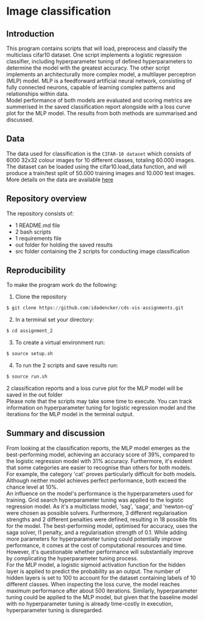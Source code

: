 # Image classification


## Introduction
This program contains scripts that will load, preprocess and classify the multiclass cifar10 dataset. One script implements a logistic regression classifier, including hyperparameter tuning of defined hyperparameters to determine the model with the greatest accuracy. The other script implements an architecturally more complex model, a multilayer perceptron (MLP) model. MLP is a feedforward artificial neural network, consisting of fully connected neurons, capable of learning complex patterns and relationships within data. <br>
Model performance of both models are evaluated and scoring metrics are summerised in the saved classification report alongside with a loss curve plot for the MLP model.
The results from both methods are summarised and discussed. 


## Data 
The data used for classification is the ```CIFAR-10 dataset``` which consists of 6000 32x32 colour images for 10 different classes, totaling 60.000 images. The dataset can be loaded using the cifar10.load_data function, and will produce a train/test split of 50.000 training images and 10.000 test images. More details on the data are available [here](https://www.cs.toronto.edu/~kriz/cifar.html)


## Repository overview 
The repository consists of:
- 1 README.md file
- 2 bash scripts
- 1 requirements file
- out folder for holding the saved results
- src folder containing the 2 scripts for conducting image classification 


## Reproducibility 
To make the program work do the following:

1) Clone the repository 
```python
$ git clone https://github.com/idadencker/cds-vis-assignments.git 
```
2) In a terminal set your directory:
```python
$ cd assignment_2
```
3) To create a virtual environment run:
```python
$ source setup.sh
```
4) To run the 2 scripts and save results run: 
```python
$ source run.sh
```
2 classification reports and a loss curve plot for the MLP model will be saved in the out folder 
<br>
Please note that the scripts may take some time to execute. You can track information on hyperparameter tuning for logistic regression model and the iterations for the MLP model in the terminal output.


## Summary and discussion
From looking at the classification reports, the MLP model emerges as the best-performing model, achieving an accuracy score of 39%, compared to the logistic regression model with 31% accuracy. Furthermore, it's evident that some categories are easier to recognise than others for both models. For example, the category 'cat' proves particularly difficult for both models. Although neither model achieves perfect performance, both exceed the chance level at 10%.<br>
An influence on the model's performance is the hyperparameters used for training. Grid search hyperparameter tuning was applied to the logistic regression model. As it's a multiclass model, 'sag', 'saga', and 'newton-cg' were chosen as possible solvers. Furthermore, 3 different regularisation strengths and 2 different penalties were defined, resulting in 18 possible fits for the model. The best-performing model, optimised for accuracy, uses the saga solver, l1 penalty, and a regularisation strength of 0.1.
While adding more parameters for hyperparameter tuning could potentially improve performance, it comes at the cost of computational resources and time. However, it's questionable whether performance will substantially improve by complicating the hyperparameter tuning process.<br>
For the MLP model, a logistic sigmoid activation function for the hidden layer is applied to predict the probability as an output. The number of hidden layers is set to 100 to account for the dataset containing labels of 10 different classes. When inspecting the loss curve, the model reaches maximum performance after about 500 iterations. Similarly, hyperparameter tuning could be applied to the MLP model, but given that the baseline model with no hyperparameter tuning is already time-costly in execution, hyperparameter tuning is disregarded.